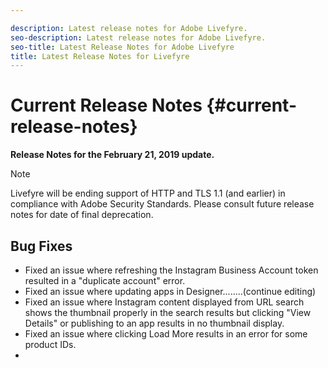 ```yaml
---

description: Latest release notes for Adobe Livefyre.
seo-description: Latest release notes for Adobe Livefyre.
seo-title: Latest Release Notes for Adobe Livefyre
title: Latest Release Notes for Livefyre
---
```


# Current Release Notes {#current-release-notes}

**Release Notes for the February 21, 2019 update.**

>[!NOTE]
>
>Livefyre will be ending support of HTTP and TLS 1.1 (and earlier) in compliance with Adobe Security Standards.  Please consult future release notes for date of final deprecation.

## Bug Fixes

* Fixed an issue where refreshing the Instagram Business Account token resulted in a "duplicate account" error.
* Fixed an issue where updating apps in Designer........(continue editing)
* Fixed an issue where Instagram content displayed from URL search shows the thumbnail properly in the search results but clicking "View Details" or publishing to an app results in no thumbnail display.
* Fixed an issue where clicking Load More results in an error for some product IDs.
* 


